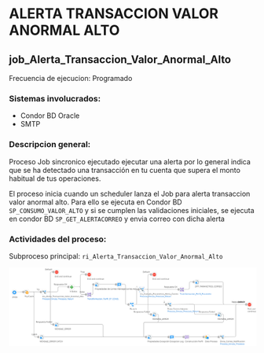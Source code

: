 # ALERTA TRANSACCION VALOR ANORMAL ALTO

## job_Alerta_Transaccion_Valor_Anormal_Alto

Frecuencia de ejecucion: Programado

### Sistemas involucrados: 

- Condor BD Oracle
- SMTP

### Descripcion general:
Proceso Job sincronico ejecutado ejecutar una alerta por lo general indica que se ha detectado una transacción en tu cuenta que supera el monto habitual de tus operaciones.



El proceso inicia cuando un scheduler lanza el Job para alerta transaccion valor anormal alto. Para ello se ejecuta en Condor BD `SP_CONSUMO_VALOR_ALTO` y si se cumplen las validaciones iniciales, se ejecuta en condor BD `SP_GET_ALERTACORREO` y envia correo con dicha alerta




### Actividades del proceso: 
Subproceso principal: `ri_Alerta_Transaccion_Valor_Anormal_Alto`

![alt text](assets/ri_Alerta_Transaccion_Valor_Anormal_Alto.png)



